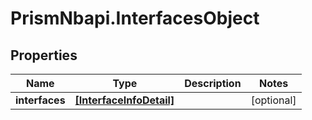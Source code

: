 # PrismNbapi.InterfacesObject

## Properties
Name | Type | Description | Notes
------------ | ------------- | ------------- | -------------
**interfaces** | [**[InterfaceInfoDetail]**](InterfaceInfoDetail.md) |  | [optional] 


